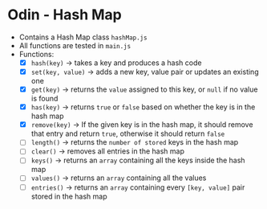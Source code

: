 # Odin - Hash Map

- Contains a Hash Map class `hashMap.js`
- All functions are tested in `main.js`
- Functions:
  - [x] `hash(key)` -> takes a key and produces a hash code
  - [x] `set(key, value)` -> adds a new key, value pair or updates an existing one
  - [x] `get(key)` -> returns the `value` assigned to this key, or `null` if no value is found
  - [x] `has(key)` -> returns `true` or `false` based on whether the key is in the hash map
  - [x] `remove(key)` -> If the given key is in the hash map, it should remove that entry and return `true`, otherwise it should return `false`
  - [ ] `length()` -> returns the `number of stored` keys in the hash map
  - [ ] `clear()` -> removes all entries in the hash map
  - [ ] `keys()` -> returns an `array` containing all the keys inside the hash map
  - [ ] `values()` -> returns an `array` containing all the values
  - [ ] `entries()` -> returns an `array` containing every `[key, value]` pair stored in the hash map
